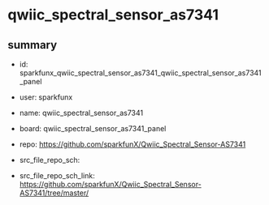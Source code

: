 # qwiic_spectral_sensor_as7341
 
## summary 
* id: sparkfunx_qwiic_spectral_sensor_as7341_qwiic_spectral_sensor_as7341_panel
* user: sparkfunx
* name: qwiic_spectral_sensor_as7341
* board: qwiic_spectral_sensor_as7341_panel
* repo: https://github.com/sparkfunX/Qwiic_Spectral_Sensor-AS7341



* src_file_repo_sch: 
* src_file_repo_sch_link: https://github.com/sparkfunX/Qwiic_Spectral_Sensor-AS7341/tree/master/




